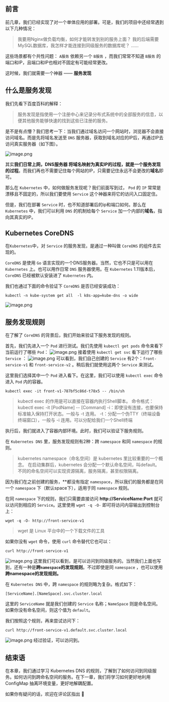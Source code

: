 ## 前言


前几章，我们已经实现了对一个单体应用的部署。可是，我们的项目中还经常遇到以下几种情况：


> 我要用Nginx做负载均衡，如何才能转发到别的服务上面？
> 我的后端需要MySQL数据库，我怎样才能连接到同级服务的数据库呢？
> ......



这些场景都有个共性问题： `A服务` 依赖另一个 `B服务` ，而我们常常不知道 `B服务` 的端口和IP，且端口和IP也相对不固定有可能经常更改。


这时候，我们就需要一个神器 —— **服务发现**


## 什么是服务发现


我们先看下百度百科的解释：


> 服务发现是指使用一个注册中心来记录分布式系统中的全部服务的信息，以便其他服务能够快速的找到这些已注册的服务。



是不是有点懵？我们思考一下：当我们通过域名访问一个网站时，浏览器不会直接访问域名。而是先将域名发送至 `DNS` 服务器，获取到域名对应的IP后，再通过IP去访问真实服务器（如下图）。


![image.png](https://p3-juejin.byteimg.com/tos-cn-i-k3u1fbpfcp/73a0215f8b1749a7b5f71a71f121fa3c~tplv-k3u1fbpfcp-zoom-1.image)


其实**我们日常上网，DNS服务器 将域名映射为真实IP的过程，就是一个服务发现的过程**。而我们再也不需要记住每个网站的IP，只需要记住永远不会更改的**域名**即可。


那么在 `Kubernetes` 中，如何做服务发现呢？我们前面写到过， `Pod` 的 `IP` 常常是漂移且不固定的，所以我们要使用 `Service` 这个神器来将它的访问入口固定住。


但是，我们在部署 `Service` 时，也不知道部署后的ip和端口如何。那么在 `Kubernetes` 中，我们可以利用 `DNS` 的机制给每个 `Service` 加一个内部的**域名**，指向其真实的IP。


## Kubernetes CoreDNS


在`Kubernetes`中，对 `Service` 的服务发现，是通过一种叫做 `CoreDNS` 的组件去实现的。


`CoreDNS` 是使用 `Go` 语言实现的一个DNS服务器。当然，它也不只是可以用在 `Kubernetes` 上。也可以用作日常 `DNS` 服务器使用。在 `Kubernetes` 1.11版本后，`CoreDNS` 已经被默认安装进了 `Kubernetes` 内。


我们也通过下面的命令验证下 `CoreDNS` 是否已经安装成功：
```shell
kubectl -n kube-system get all  -l k8s-app=kube-dns -o wide
```
![image.png](https://p3-juejin.byteimg.com/tos-cn-i-k3u1fbpfcp/d12d01a50c7c4edda89b8f0f9f2bd677~tplv-k3u1fbpfcp-zoom-1.image)

## 服务发现规则


在了解了 `CoreDNS` 的背景后，我们开始来验证下服务发现的规则。


首先，我们先进入一个 `Pod` 进行测试。我们先使用 `kubectl get pods` 命令来看下当前运行了哪些 `Pod`：
![image.png](https://p3-juejin.byteimg.com/tos-cn-i-k3u1fbpfcp/b6ae6300c4ed4e8593364d53e5cbd2ee~tplv-k3u1fbpfcp-zoom-1.image)
接着使用 `kubectl get svc` 看下运行了哪些 `Service` ：
![image.png](https://p3-juejin.byteimg.com/tos-cn-i-k3u1fbpfcp/06713e01d43140b99a6407a90e4d2110~tplv-k3u1fbpfcp-zoom-1.image)
可以看到，我们自己创建的 `Service` 有2个：`front-service-v1` 和 `front-service-v2` 。稍后我们就使用这两个 `Service` 来测试。


这里我们选择其中一个 `Pod` 进入看下。在这里，我们可以使用 `kubectl exec` 命令进入 `Pod` 内的容器。
```shell
kubectl exec -it front-v1-787bf5c86d-t78x5 -- /bin/sh
```
> kubectl exec 的作用是可以直接在容器内执行Shell脚本。
> 命令格式：kubectl exec -it [PodName] -- [Command]
> -i：即使没有连接，也要保持标准输入保持打开状态。一般与 -t 连用。
> -t：分配一个伪TTY（终端设备终端窗口），一般与 -i 连用。可以分配给我们一个Shell终端



执行后，我们就进入了容器内部环境。此时，我们可以验证下服务规则。


在 `Kubernetes DNS` 里，服务发现规则有2种：跨 `namespace` 和同 `namespace` 的规则。


> kubernetes namespace（命名空间）是 kubernetes 里比较重要的一个概念。
> 在启动集群后，kubernetes 会分配一个默认命名空间，叫default。不同的命名空间可以实现资源隔离，服务隔离，甚至权限隔离。



因为我们在之前创建的服务，**都没有指定 `namespace`，所以我们的服务都是在同一个 `namespace` 下（默认space下），适用于同 `namespace` 规则。


在同 `namespace` 下的规则，我们只需要直接访问 **http://ServiceName:Port** 就可以访问到相应的 `Service`。这里使用 `wget -q -O-` 即可将访问内容输出到控制台上：
```shell
wget -q -O- http://front-service-v1
```
> wget 是 Linux 平台中的一个下载文件的工具



如果你没有 `wget` 命令，使用 `curl` 命令替代它也可以：
```shell
curl http://front-service-v1
```
![image.png](https://p3-juejin.byteimg.com/tos-cn-i-k3u1fbpfcp/bb041153a7a941b9b72fa6d39725bd04~tplv-k3u1fbpfcp-zoom-1.image)
这里我们可以看到，是可以访问到同级服务的。当然我们上面也写到，还有一种是**跨`namespace`的发现规则**。不过即使是同 `namespace` ，也可以使用**跨namespace的发现规则。**


在 `Kubernetes DNS` 中，跨 `namespace` 的规则略为复杂。格式如下：
```
[ServiceName].[NameSpace].svc.cluster.local
```
这里的 `ServiceName` 就是我们创建的 `Service` 名称；`NameSpace` 则是命名空间。如果你没有命名空间，则这个值为 `default`。


我们按照这个规则，再来尝试访问下：
```shell
curl http://front-service-v1.default.svc.cluster.local
```
![image.png](https://p3-juejin.byteimg.com/tos-cn-i-k3u1fbpfcp/159f730772a140109afab82e091c1822~tplv-k3u1fbpfcp-zoom-1.image)
经过验证，可以访问到。


## 结束语

在本章，我们通过学习 Kubernetes DNS 的规则，了解到了如何访问到同级服务。如何访问到跨命名空间的服务。在下一章，我们将学习如何更好地利用 ConfigMap 抽离环境变量，更好地解耦配置。


如果你有疑问的话，欢迎在评论区指出 👏
